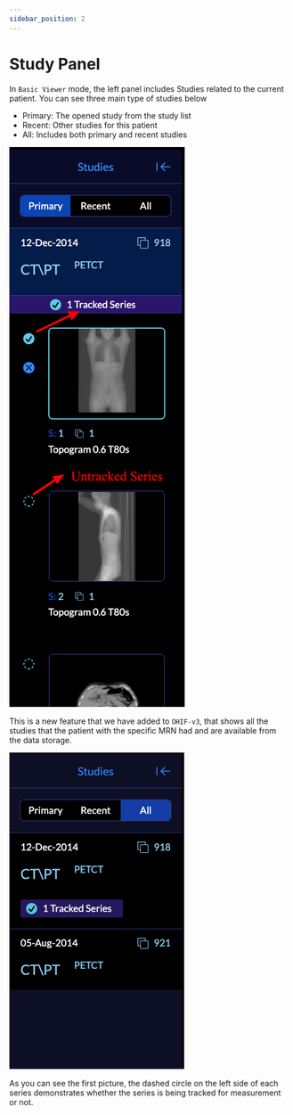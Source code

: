 ```yaml
---
sidebar_position: 2
---
```


# Study Panel

In `Basic Viewer` mode, the left panel includes Studies related to the current patient.
You can see three main type of studies below

- Primary: The opened study from the study list
- Recent: Other studies for this patient
- All: Includes both primary and recent studies

![user-study-panel](../../assets/img/user-study-panel.png)

This is a new feature that we have added to `OHIF-v3`, that shows all the studies that the patient with the specific MRN had and are available from the data storage.

![user-studylist-all](../../assets/img/user-studylist-all.png)

As you can see the first picture, the dashed circle on the left side of each series demonstrates whether the series is being tracked for measurement or not.
